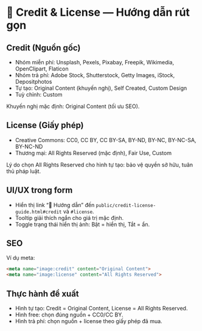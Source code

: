 # 📄 Credit & License — Hướng dẫn rút gọn

## Credit (Nguồn gốc)
- Nhóm miễn phí: Unsplash, Pexels, Pixabay, Freepik, Wikimedia, OpenClipart, Flaticon
- Nhóm trả phí: Adobe Stock, Shutterstock, Getty Images, iStock, Depositphotos
- Tự tạo: Original Content (khuyến nghị), Self Created, Custom Design
- Tuỳ chỉnh: Custom

Khuyến nghị mặc định: Original Content (tối ưu SEO).

## License (Giấy phép)
- Creative Commons: CC0, CC BY, CC BY-SA, BY-ND, BY-NC, BY-NC-SA, BY-NC-ND
- Thương mại: All Rights Reserved (mặc định), Fair Use, Custom

Lý do chọn All Rights Reserved cho hình tự tạo: bảo vệ quyền sở hữu, tuân thủ pháp luật.

## UI/UX trong form
- Hiển thị link “📖 Hướng dẫn” đến `public/credit-license-guide.html#credit` và `#license`.
- Tooltip giải thích ngắn cho giá trị mặc định.
- Toggle trạng thái hiển thị ảnh: Bật = hiển thị, Tắt = ẩn.

## SEO
Ví dụ meta:
```html
<meta name="image:credit" content="Original Content">
<meta name="image:license" content="All Rights Reserved">
```

## Thực hành đề xuất
- Hình tự tạo: Credit = Original Content, License = All Rights Reserved.
- Hình free: chọn đúng nguồn + CC0/CC BY.
- Hình trả phí: chọn nguồn + license theo giấy phép đã mua.






